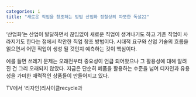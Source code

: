 ```yaml
---
categories: i
title: "새로운 직업을 창조하는 방법 산업화 정철상의 따뜻한 독설22"
---
```







&lsquo;산업화&rsquo;는 산업이 발달하면서 끊임없이 새로운 직업이 생겨나기도 하고 기존 직업이 사라지기도 한다는 점에서 착안한 직업 창조 방법이다. 시대적 요구와 산업 기술의 흐름을 읽으면서 어떤 직업이 생성 될 것인지 예측하는 것이 핵심이다.

예를 들면 쓰레기 문제는 오래전부터 중요성이 언급 되어왔으나 그 활용성에 대해 알려진 건 그리 오래되지 않았다. 지금은 단순히 폐품을 활용하는 수준을 넘어 디자인과 유용성을 가미한 매력적인 상품들이 만들어지고 있다.

TV에서 &lsquo;리자인(리사이클recycle과 
